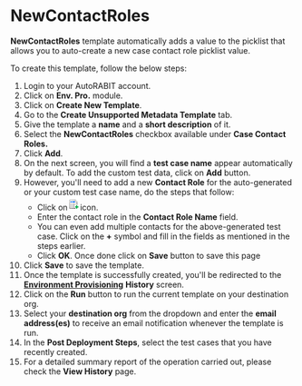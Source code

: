 # NewContactRoles

**NewContactRoles** template automatically adds a value to the picklist that allows you to auto-create a new case contact role picklist value.

To create this template, follow the below steps:

1. Login to your AutoRABIT account.
2. Click on **Env. Pro.** module.
3. Click on **Create New Template**.
4. Go to the **Create Unsupported Metadata Template** tab.
5. Give the template a **name** and a **short description** of it.
6. Select the **NewContactRoles** checkbox available under **Case Contact Roles.**
7. Click **Add**.
8. On the next screen, you will find a **test case name** appear automatically by default. To add the custom test data, click on **Add** button.&#x20;
9. However, you'll need to add a new **Contact Role** for the auto-generated or your custom test case name, do the steps that follow:
   * Click on![](<../../../../../../.gitbook/assets/image (39) (1) (1).png>)icon.
   * Enter the contact role in the **Contact Role Name** field.&#x20;
   * You can even add multiple contacts for the above-generated test case. Click on the **+** symbol and fill in the fields as mentioned in the steps earlier.&#x20;
   * Click **OK**. Once done click on **Save** button to save this page
10. Click **Save** to save the template.
11. Once the template is successfully created, you'll be redirected to the [**Environment Provisioning**](../../../../../arm/arm-features/environment-provisioning/) **History** screen.
12. Click on the **Run** button to run the current template on your destination org.
13. Select your **destination org** from the dropdown and enter the **email address(es)** to receive an email notification whenever the template is run.
14. In the **Post Deployment Steps**, select the test cases that you have recently created.&#x20;
15. For a detailed summary report of the operation carried out, please check the **View History** page.
